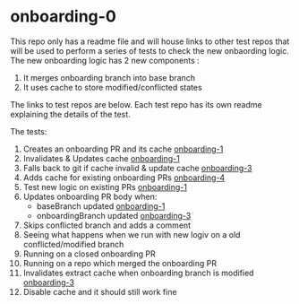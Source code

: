 # onboarding-0

This repo only has a readme file and will house links to other test repos that will be used to perform a series of tests to check the new onbaording logic.
The new onboarding logic has 2 new components :
1. It merges onboarding branch into base branch 
2. It uses cache to store modified/conflicted states

The links to test repos are below. Each test repo has its own readme explaining the details of the test.

The tests:
1. Creates an onboarding PR and its cache [onboarding-1](https://github.com/RahulGautamSingh-testing/onboarding-1)
2. Invalidates & Updates cache  [onboarding-1](https://github.com/RahulGautamSingh-testing/onboarding-1)
3. Falls back to git if cache invalid & update cache [onboarding-3](https://github.com/RahulGautamSingh-testing/onboarding-3)
4. Adds cache for existing onboarding PRs [onboarding-4](https://github.com/RahulGautamSingh-testing/onboarding-4)
5. Test new logic on existing PRs [onboarding-1](https://github.com/RahulGautamSingh-testing/onboarding-1)
6. Updates onboarding PR body when:
    - baseBranch updated [onboarding-1](https://github.com/RahulGautamSingh-testing/onboarding-1)
    - onboardingBranch updated [onboarding-3](https://github.com/RahulGautamSingh-testing/onboarding-3)
7. Skips conflicted branch and adds a comment
8. Seeing what happens when we run with new logiv on a old conflicted/modified branch 
9. Running on a closed onboarding PR
10. Running on a repo which merged the onboarding PR
11. Invalidates extract cache when onboarding branch is modified [onboarding-3](https://github.com/RahulGautamSingh-testing/onboarding-3)
12. Disable cache and it should still work fine
